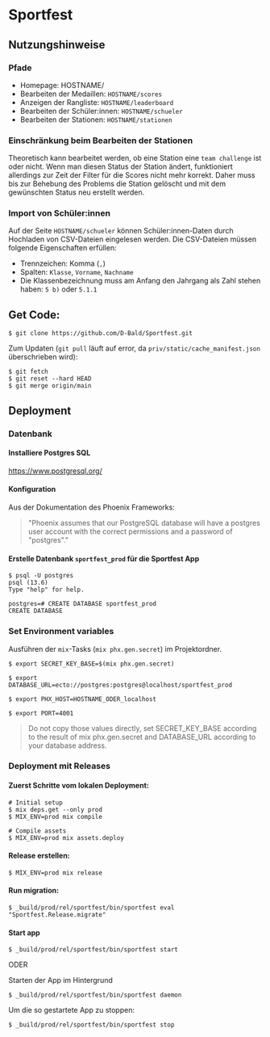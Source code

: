 # Sportfest
## Nutzungshinweise
### Pfade
- Homepage: HOSTNAME/
- Bearbeiten der Medaillen: `HOSTNAME/scores`
- Anzeigen der Rangliste: `HOSTNAME/leaderboard`
- Bearbeiten der Schüler:innen: `HOSTNAME/schueler`
- Bearbeiten der Stationen: `HOSTNAME/stationen`

### Einschränkung beim Bearbeiten der Stationen
Theoretisch kann bearbeitet werden, ob eine Station eine `team challenge` ist oder nicht. Wenn man diesen Status der Station ändert, funktioniert allerdings zur Zeit der Filter für die Scores nicht mehr korrekt. Daher muss bis zur Behebung des Problems die Station gelöscht und mit dem gewünschten Status neu erstellt werden.

### Import von Schüler:innen
Auf der Seite `HOSTNAME/schueler` können Schüler:innen-Daten durch Hochladen von CSV-Dateien eingelesen werden. Die CSV-Dateien müssen folgende Eigenschaften erfüllen:
- Trennzeichen: Komma (`,`)
- Spalten: `Klasse`, `Vorname`, `Nachname`
- Die Klassenbezeichnung muss am Anfang den Jahrgang als Zahl stehen haben: `5 b)` oder `5.1.1`

## Get Code:
```console
$ git clone https://github.com/D-Bald/Sportfest.git
```
Zum Updaten (`git pull` läuft auf error, da `priv/static/cache_manifest.json` überschrieben wird):
```console
$ git fetch
$ git reset --hard HEAD
$ git merge origin/main
```
## Deployment
### Datenbank
#### Installiere Postgres SQL
https://www.postgresql.org/
#### Konfiguration
Aus der Dokumentation des Phoenix Frameworks:
> "Phoenix assumes that our PostgreSQL database will have a postgres user account with the correct permissions and a password of "postgres"."

#### Erstelle Datenbank `sportfest_prod` für die Sportfest App
```console
$ psql -U postgres
psql (13.6)
Type "help" for help.

postgres=# CREATE DATABASE sportfest_prod
CREATE DATABASE
```

### Set Environment variables
Ausführen der `mix`-Tasks (`mix phx.gen.secret`) im Projektordner.
```console
$ export SECRET_KEY_BASE=$(mix phx.gen.secret)

$ export DATABASE_URL=ecto://postgres:postgres@localhost/sportfest_prod

$ export PHX_HOST=HOSTNAME_ODER_localhost

$ export PORT=4001
```
> Do not copy those values directly, set SECRET_KEY_BASE according to the result of mix phx.gen.secret and DATABASE_URL according to your database address.


### Deployment mit Releases
#### Zuerst Schritte vom lokalen Deployment:
```console
# Initial setup
$ mix deps.get --only prod
$ MIX_ENV=prod mix compile

# Compile assets
$ MIX_ENV=prod mix assets.deploy
```

#### Release erstellen:
```console
$ MIX_ENV=prod mix release
```

#### Run migration:
```console
$ _build/prod/rel/sportfest/bin/sportfest eval "Sportfest.Release.migrate"
```

#### Start app
```console
$ _build/prod/rel/sportfest/bin/sportfest start
```

ODER

Starten der App im Hintergrund
```console
$ _build/prod/rel/sportfest/bin/sportfest daemon
```
Um die so gestartete App zu stoppen:
```console
$ _build/prod/rel/sportfest/bin/sportfest stop
```